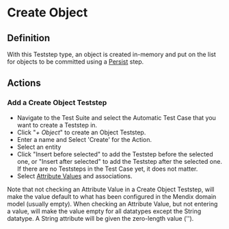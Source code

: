 # Create Object

## Definition

With this Teststep type, an object is created in-memory and put on the list for objects to be committed using a [Persist](persist) step.

## Actions

### Add a Create Object Teststep

- Navigate to the Test Suite and select the Automatic Test Case that you want to create a Teststep in.
- Click "*+ Object*" to create an Object Teststep.
- Enter a name and Select 'Create' for the Action.
- Select an entity 
- Click "Insert before selected" to add the Teststep before the selected one, or "Insert after selected" to add the Teststep after the selected one. If there are no Teststeps in the Test Case yet, it does not matter.
- Select [Attribute Values](../refguide/attribute-value) and associations.

Note that not checking an Attribute Value in a Create Object Teststep, will make the value default to what has been configured in the Mendix domain model (usually empty).
When checking an Attribute Value, but not entering a value, will make the value empty for all datatypes except the String datatype. A String attribute will be given the zero-length value (''). 